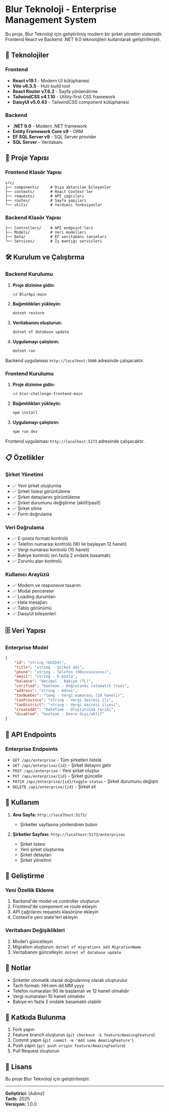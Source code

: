 # Blur Teknoloji - Enterprise Management System

Bu proje, Blur Teknoloji için geliştirilmiş modern bir şirket yönetim sistemidir. Frontend React ve Backend .NET 9.0 teknolojileri kullanılarak geliştirilmiştir.

## 🚀 Teknolojiler

### Frontend
- **React v19.1** - Modern UI kütüphanesi
- **Vite v6.3.5** - Hızlı build tool
- **React Router v7.6.2** - Sayfa yönlendirme
- **TailwindCSS v4.1.10** - Utility-first CSS framework
- **DaisyUI v5.0.43** - TailwindCSS component kütüphanesi

### Backend
- **.NET 9.0** - Modern .NET framework
- **Entity Framework Core v9** - ORM
- **EF SQL Server v9** - SQL Server provider
- **SQL Server** - Veritabanı

## 📁 Proje Yapısı

### Frontend Klasör Yapısı
```
src/
├── components/     # Dışa aktarılan bileşenler
├── contexts/       # React Context'ler
├── requests/       # API çağrıları
├── routes/         # Sayfa yapıları
└── utils/          # Yardımcı fonksiyonlar
```

### Backend Klasör Yapısı
```
├── Controllers/    # API endpoint'leri
├── Models/         # Veri modelleri
├── Data/           # EF veritabanı tanımları
└── Services/       # İş mantığı servisleri
```

## 🛠️ Kurulum ve Çalıştırma

### Backend Kurulumu

1. **Proje dizinine gidin:**
   ```bash
   cd BlurApi-main
   ```

2. **Bağımlılıkları yükleyin:**
   ```bash
   dotnet restore
   ```

3. **Veritabanını oluşturun:**
   ```bash
   dotnet ef database update
   ```

4. **Uygulamayı çalıştırın:**
   ```bash
   dotnet run
   ```

Backend uygulaması `http://localhost:5000` adresinde çalışacaktır.

### Frontend Kurulumu

1. **Proje dizinine gidin:**
   ```bash
   cd blur-challenge-frontend-main
   ```

2. **Bağımlılıkları yükleyin:**
   ```bash
   npm install
   ```

3. **Uygulamayı çalıştırın:**
   ```bash
   npm run dev
   ```

Frontend uygulaması `http://localhost:5173` adresinde çalışacaktır.

## 📋 Özellikler

### Şirket Yönetimi
- ✅ Yeni şirket oluşturma
- ✅ Şirket listesi görüntüleme
- ✅ Şirket detaylarını görüntüleme
- ✅ Şirket durumunu değiştirme (aktif/pasif)
- ✅ Şirket silme
- ✅ Form doğrulama

### Veri Doğrulama
- ✅ E-posta formatı kontrolü
- ✅ Telefon numarası kontrolü (90 ile başlayan 12 haneli)
- ✅ Vergi numarası kontrolü (10 haneli)
- ✅ Bakiye kontrolü (en fazla 2 ondalık basamak)
- ✅ Zorunlu alan kontrolü

### Kullanıcı Arayüzü
- ✅ Modern ve responsive tasarım
- ✅ Modal pencereler
- ✅ Loading durumları
- ✅ Hata mesajları
- ✅ Tablo görünümü
- ✅ DaisyUI bileşenleri

## 🗄️ Veri Yapısı

### Enterprise Model
```json
{
    "id": "string (UUID4)",
    "title": "string - Şirket adı",
    "phone": "string - Telefon (90xxxxxxxxxx)",
    "email": "string - E-posta",
    "balance": "decimal - Bakiye (TL)",
    "verified": "boolean - Doğrulandı (otomatik true)",
    "address": "string - Adres",
    "taxNumber": "long - Vergi numarası (10 haneli)",
    "taxProvince": "string - Vergi dairesi ili",
    "taxDistrict": "string - Vergi dairesi ilçesi",
    "createdAt": "DateTime - Oluşturulma tarihi",
    "disabled": "boolean - Devre dışı/aktif"
}
```

## 🔌 API Endpoints

### Enterprise Endpoints
- `GET /api/enterprise` - Tüm şirketleri listele
- `GET /api/enterprise/{id}` - Şirket detayını getir
- `POST /api/enterprise` - Yeni şirket oluştur
- `PUT /api/enterprise/{id}` - Şirket güncelle
- `PATCH /api/enterprise/{id}/toggle-status` - Şirket durumunu değiştir
- `DELETE /api/enterprise/{id}` - Şirket sil

## 🎯 Kullanım

1. **Ana Sayfa:** `http://localhost:5173/`
   - Şirketler sayfasına yönlendiren buton

2. **Şirketler Sayfası:** `http://localhost:5173/enterprises`
   - Şirket listesi
   - Yeni şirket oluşturma
   - Şirket detayları
   - Şirket yönetimi

## 🔧 Geliştirme

### Yeni Özellik Ekleme
1. Backend'de model ve controller oluşturun
2. Frontend'de component ve route ekleyin
3. API çağrılarını requests klasörüne ekleyin
4. Context'e yeni state'leri ekleyin

### Veritabanı Değişiklikleri
1. Model'i güncelleyin
2. Migration oluşturun: `dotnet ef migrations add MigrationName`
3. Veritabanını güncelleyin: `dotnet ef database update`

## 📝 Notlar

- Şirketler otomatik olarak doğrulanmış olarak oluşturulur
- Tarih formatı: HH:mm dd.MM.yyyy
- Telefon numaraları 90 ile başlamalı ve 12 haneli olmalıdır
- Vergi numaraları 10 haneli olmalıdır
- Bakiye en fazla 2 ondalık basamaklı olabilir

## 🤝 Katkıda Bulunma

1. Fork yapın
2. Feature branch oluşturun (`git checkout -b feature/AmazingFeature`)
3. Commit yapın (`git commit -m 'Add some AmazingFeature'`)
4. Push yapın (`git push origin feature/AmazingFeature`)
5. Pull Request oluşturun

## 📄 Lisans

Bu proje Blur Teknoloji için geliştirilmiştir.

---

**Geliştirici:** [Adınız]  
**Tarih:** 2025  
**Versiyon:** 1.0.0
